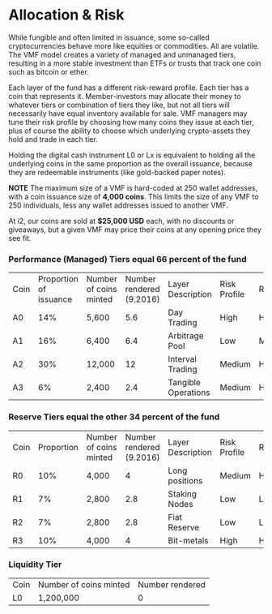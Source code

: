 # Allocation & Risk

While fungible and often limited in issuance, some so-called cryptocurrencies behave more like equities or commodities. All are volatile. The VMF model creates a variety of managed and unmanaged tiers, resulting in a more stable investment than ETFs or trusts that track one coin such as bitcoin or ether. 

Each layer of the fund has a different risk-reward profile. Each tier has a coin that represents it. Member-investors may allocate their money to whatever tiers or combination of tiers they like, but not all tiers will necessarily have equal inventory available for sale. VMF managers may tune their risk profile by choosing how many coins they issue at each tier, plus of course the ability to choose which underlying crypto-assets they hold and trade in each tier. 

Holding the digital cash instrument L0 or Lx is equivalent to holding all the underlying coins in the same proportion as the overall issuance, because they are redeemable instruments (like gold-backed paper notes). 

**NOTE** The maximum size of a VMF is hard-coded at 250 wallet addresses, with a coin issuance size of **4,000 coins**. This limits the size of any VMF to 250 individuals, less any wallet addresses issued to another VMF. 

At i2, our coins are sold at **$25,000 USD** each, with no discounts or giveaways, but a given VMF may price their coins at any opening price they see fit. 

### Performance (Managed) Tiers equal 66 percent of the fund

<table>
  <tr>
    <td>Coin</td>
    <td>Proportion of issuance</td>
    <td>Number of coins minted</td>
    <td>Number rendered (9.2016)</td>
    <td>Layer Description</td>
    <td>Risk Profile</td>
    <td>Returns</td>
  </tr>
  <tr>
    <td>A0</td>
    <td>14%</td>
    <td>5,600</td>
    <td>5.6</td>
    <td>Day Trading</td>
    <td>High</td>
    <td>High</td>
  </tr>
  <tr>
    <td>A1</td>
    <td>16%</td>
    <td>6,400</td>
    <td>6.4</td>
    <td>Arbitrage Pool</td>
    <td>Low</td>
    <td>Medium</td>
  </tr>
  <tr>
    <td>A2</td>
    <td>30%</td>
    <td>12,000</td>
    <td>12</td>
    <td>Interval Trading</td>
    <td>Medium</td>
    <td>High</td>
  </tr>
  <tr>
    <td>A3</td>
    <td>6%</td>
    <td>2,400</td>
    <td>2.4</td>
    <td>Tangible Operations</td>
    <td>Medium</td>
    <td>High</td>
  </tr>
</table>


### Reserve Tiers equal the other 34 percent of the fund

<table>
  <tr>
    <td>Coin</td>
    <td>Proportion</td>
    <td>Number of coins minted</td>
    <td>Number rendered (9.2016)</td>
    <td>Layer Description</td>
    <td>Risk Profile</td>
    <td>Returns</td>
  </tr>
  <tr>
    <td>R0</td>
    <td>10%</td>
    <td>4,000</td>
    <td>4</td>
    <td>Long positions</td>
    <td>Medium</td>
    <td>High</td>
  </tr>
  <tr>
    <td>R1</td>
    <td>7%</td>
    <td>2,800</td>
    <td>2.8</td>
    <td>Staking Nodes</td>
    <td>Low</td>
    <td>Low</td>
  </tr>
  <tr>
    <td>R2</td>
    <td>7%</td>
    <td>2,800</td>
    <td>2.8</td>
    <td>Fiat Reserve</td>
    <td>Low</td>
    <td>Low</td>
  </tr>
  <tr>
    <td>R3</td>
    <td>10%</td>
    <td>4,000</td>
    <td>4</td>
    <td>Bit-metals</td>
    <td>High</td>
    <td>High</td>
  </tr>
</table>


### Liquidity Tier 

<table>
  <tr>
    <td>Coin</td>
    <td>Number of coins minted</td>
    <td>Number rendered</td>
  </tr>
  <tr>
    <td>L0</td>
    <td>1,200,000</td>
    <td>0</td>
  </tr>
</table>
